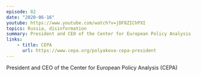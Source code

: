 ```yaml
---
episode: 82
date: "2020-06-16"
youtube: https://www.youtube.com/watch?v=jDF8ZIChPXI
topics: Russia, disinformation
summary: President and CEO of the Center for European Policy Analysis (CEPA)
links:
    - title: CEPA
      url: https://www.cepa.org/polyakova-cepa-president
---
```


President and CEO of the Center for European Policy Analysis (CEPA)
